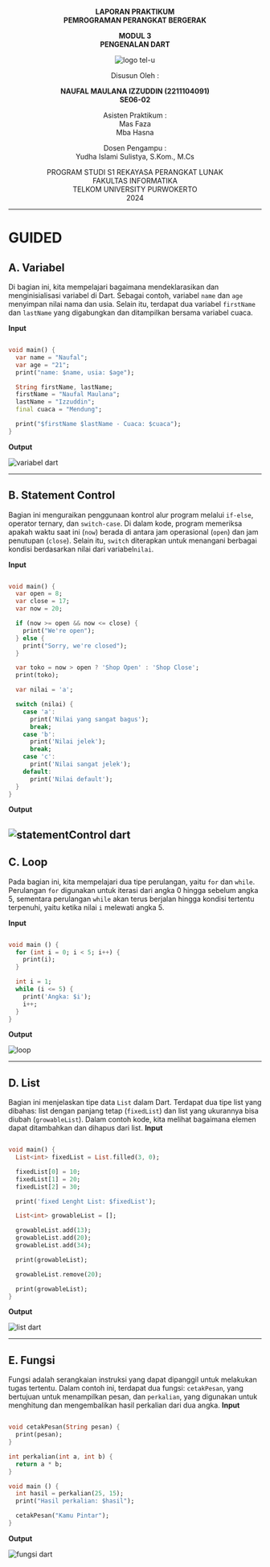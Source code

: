 
<div align="center">

**LAPORAN PRAKTIKUM**  
**PEMROGRAMAN PERANGKAT BERGERAK**

**MODUL 3**  
**PENGENALAN DART**

![logo tel-u](https://github.com/user-attachments/assets/3a44181d-9c92-47f6-8cf0-87755117fd99)

Disusun Oleh :

**NAUFAL MAULANA IZZUDDIN (2211104091)**  
**SE06-02**

Asisten Praktikum :  
Mas Faza  
Mba Hasna

Dosen Pengampu :  
Yudha Islami Sulistya, S.Kom., M.Cs

PROGRAM STUDI S1 REKAYASA PERANGKAT LUNAK  
FAKULTAS INFORMATIKA  
TELKOM UNIVERSITY PURWOKERTO  
2024

</div>

---

# GUIDED

## A. Variabel
Di bagian ini, kita mempelajari bagaimana mendeklarasikan dan menginisialisasi variabel di Dart. Sebagai contoh, variabel  `name` dan `age` menyimpan nilai nama dan usia. Selain itu, terdapat dua variabel `firstName` dan `lastName` yang digabungkan dan ditampilkan bersama variabel cuaca.

**Input**
```dart

void main() {
  var name = "Naufal";
  var age = "21";
  print("name: $name, usia: $age");

  String firstName, lastName; 
  firstName = "Naufal Maulana";
  lastName = "Izzuddin";
  final cuaca = "Mendung";

  print("$firstName $lastName - Cuaca: $cuaca");
}

```

**Output**

![variabel dart](https://github.com/user-attachments/assets/5e9962b5-421c-4ff8-82e0-c58aea31bbb7)


---

## B. Statement Control
Bagian ini menguraikan penggunaan kontrol alur program melalui `if-else`, operator ternary, dan `switch-case`. Di dalam kode, program memeriksa apakah waktu saat ini (`now`) berada di antara jam operasional (`open`) dan jam penutupan (`close`). Selain itu, `switch` diterapkan untuk menangani berbagai kondisi berdasarkan nilai dari variabel`nilai`.

**Input**
```dart

void main() {
  var open = 8;
  var close = 17;
  var now = 20;

  if (now >= open && now <= close) {
    print("We're open");
  } else {
    print("Sorry, we're closed");
  }

  var toko = now > open ? 'Shop Open' : 'Shop Close';
  print(toko);

  var nilai = 'a';

  switch (nilai) {
    case 'a':
      print('Nilai yang sangat bagus');
      break;
    case 'b':
      print('Nilai jelek');
      break;
    case 'c':
      print('Nilai sangat jelek');
    default:
      print('Nilai default');
  }
} 

```

**Output**

![statementControl dart](https://github.com/user-attachments/assets/89ba9623-00c3-4edc-b01e-b254ef35dc26)
---

## C. Loop
Pada bagian ini, kita mempelajari dua tipe perulangan, yaitu `for` dan `while`. Perulangan `for` digunakan untuk iterasi dari angka 0 hingga sebelum angka 5, sementara perulangan `while` akan terus berjalan hingga kondisi tertentu terpenuhi, yaitu ketika nilai `i` melewati angka 5.

**Input**
```dart

void main () {
  for (int i = 0; i < 5; i++) {
    print(i);
  }

  int i = 1;
  while (i <= 5) {
    print('Angka: $i');
    i++;
  }
} 

```

**Output**

![loop](https://github.com/user-attachments/assets/b8183db0-e0e9-4ed3-89ff-4758d9345b36)

---

## D. List
Bagian ini menjelaskan tipe data `List` dalam Dart. Terdapat dua tipe list yang dibahas: list dengan panjang tetap (`fixedList`) dan list yang ukurannya bisa diubah (`growableList`). Dalam contoh kode, kita melihat bagaimana elemen dapat ditambahkan dan dihapus dari list.
**Input**
```dart

void main() {
  List<int> fixedList = List.filled(3, 0);

  fixedList[0] = 10;
  fixedList[1] = 20;
  fixedList[2] = 30;

  print('fixed Lenght List: $fixedList');

  List<int> growableList = [];

  growableList.add(13);
  growableList.add(20);
  growableList.add(34);

  print(growableList);

  growableList.remove(20);

  print(growableList);
}

```

**Output**

![list dart](https://github.com/user-attachments/assets/b37b7024-00fc-4582-875a-6739b88e09ab)

---

## E. Fungsi
Fungsi adalah serangkaian instruksi yang dapat dipanggil untuk melakukan tugas tertentu. Dalam contoh ini, terdapat dua fungsi: `cetakPesan`, yang bertujuan untuk menampilkan pesan, dan `perkalian`, yang digunakan untuk menghitung dan mengembalikan hasil perkalian dari dua angka.
**Input**
```dart

void cetakPesan(String pesan) {
  print(pesan); 
}

int perkalian(int a, int b) {
  return a * b; 
}

void main () {
  int hasil = perkalian(25, 15);
  print("Hasil perkalian: $hasil");

  cetakPesan("Kamu Pintar");
}

```

**Output**

![fungsi dart](https://github.com/user-attachments/assets/c54f142e-a7ba-4854-aba9-44687eff8c22)

